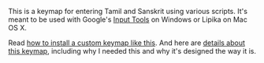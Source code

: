 This is a keymap for entering Tamil and Sanskrit using various scripts. It's meant to be used with Google's [Input Tools](https://www.google.com/inputtools/windows/) on Windows or Lipika on Mac OS X.

Read [how to install a custom keymap like this](http://chitrannam.blogspot.com/2014/01/on-keying-in-indian-languages.html). And here are [details about this keymap](http://chitrannam.blogspot.com/2014/03/a-custom-keymap-for-indian-languages.html), including why I needed this and why it's designed the way it is.
